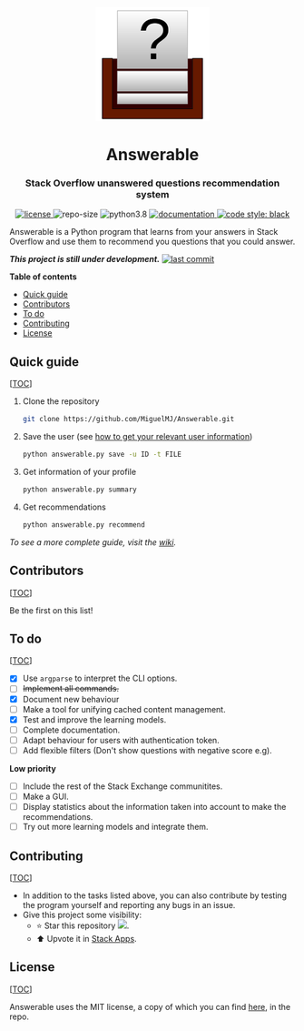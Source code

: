 <p align="center">
    <img src="doc/logo.svg" height="200px" alt="logo" title="Answerable">
</p>
<h1 align="center">Answerable</h1>
<h3 align="center">Stack Overflow unanswered questions recommendation system</h3>
<p align="center">
	<a href="LICENSE">
        <img alt="license" src="https://img.shields.io/badge/license-MIT-informational">
    </a>
	<img alt="repo-size" src="https://img.shields.io/github/repo-size/MiguelMJ/Answerable">
	<img alt="python3.8" src="https://img.shields.io/badge/python-3.8-informational">
	<a href="https://github.com/MiguelMJ/Answerable/wiki">
        <img alt="documentation" src="https://img.shields.io/badge/documentation-wiki-success">
    </a>
	<a href="https://github.com/psf/black">
        <img alt="code style: black" src="https://img.shields.io/badge/code%20style-black-000000.svg">
    </a>
</p>


Answerable is a Python program that learns from your answers in Stack Overflow and use them to recommend you questions that you could answer.

___This project is still under development.___ [![last commit](https://img.shields.io/github/last-commit/MiguelMJ/Answerable)](https://github.com/MiguelMJ/Answerable)

**Table of contents**

<span id="toc"></span>

  - [Quick guide](#Quick-guide28)
  - [Contributors](#Contributors58)
  - [To do](#To-do64)
  - [Contributing](#Contributing84)
  - [License](#License93)

<h2 id="Quick-guide28">Quick guide</h2> 

[[TOC](#toc)]

1. Clone the repository

   ```bash
   git clone https://github.com/MiguelMJ/Answerable.git
   ```

2. Save the user (see [how to get your relevant user information](https://github.com/MiguelMJ/Answerable/wiki/Getting_user_info))

   ```bash
   python answerable.py save -u ID -t FILE
   ```

3. Get information of your profile

   ```bash
   python answerable.py summary
   ```

4. Get recommendations

   ```bash
   python answerable.py recommend
   ```

_To see a more complete guide, visit the [wiki](https://github.com/MiguelMJ/Answerable/wiki)._

<h2 id="Contributors58">Contributors</h2> 

[[TOC](#toc)]

Be the first on this list!

<h2 id="To-do64">To do</h2> 

[[TOC](#toc)]

- [x] Use `argparse` to interpret the CLI options.
- [ ] ~~Implement all commands.~~
- [x] Document new behaviour
- [ ] Make a tool for unifying cached content management.
- [x] Test and improve the learning models.
- [ ] Complete documentation.
- [ ] Adapt behaviour for users with authentication token.
- [ ] Add flexible filters (Don't show questions with negative score e.g).

**Low priority**

- [ ] Include the rest of the Stack Exchange communitites.
- [ ] Make a GUI.
- [ ] Display statistics about the information taken into account to make the recommendations.
- [ ] Try out more learning models and integrate them.

<h2 id="Contributing84">Contributing</h2> 

[[TOC](#toc)]

- In addition to the tasks listed above, you can also contribute by testing the program yourself and reporting any bugs in an issue.
- Give this project some visibility:
  - :star: Star this repository ![](https://img.shields.io/github/stars/MiguelMJ/Answerable?style=social).
  - :arrow_up: Upvote it in [Stack Apps](https://stackapps.com/questions/8805/placeholder-answerable-a-recomendator-of-unanswered-questions).

<h2 id="License93">License</h2> 

[[TOC](#toc)]

Answerable uses the MIT license, a copy of which you can find [here](LICENSE), in the repo.

